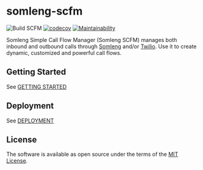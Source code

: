 # somleng-scfm

![Build SCFM](https://github.com/somleng/somleng-scfm/workflows/Build%20SCFM/badge.svg)
[![codecov](https://codecov.io/gh/somleng/somleng-scfm/branch/master/graph/badge.svg)](https://codecov.io/gh/somleng/somleng-scfm)
[![Maintainability](https://api.codeclimate.com/v1/badges/6e5acaf5abd4edf17999/maintainability)](https://codeclimate.com/github/somleng/somleng-scfm/maintainability)

Somleng Simple Call Flow Manager (Somleng SCFM) manages both inbound and outbound calls through [Somleng](https://github.com/somleng/twilreapi) and/or [Twilio](https://www.twilio.com/). Use it to create dynamic, customized and powerful call flows.

## Getting Started

See [GETTING STARTED](https://github.com/somleng/somleng-scfm/blob/master/docs/GETTING_STARTED.md)

## Deployment

See [DEPLOYMENT](https://github.com/somleng/somleng-scfm/blob/master/docs/DEPLOYMENT.md)

## License

The software is available as open source under the terms of the [MIT License](http://opensource.org/licenses/MIT).
